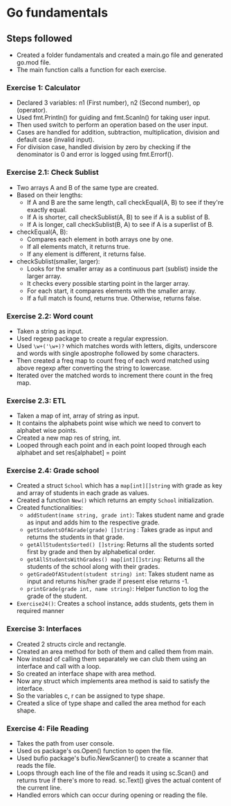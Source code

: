 # Go fundamentals

## Steps followed

- Created a folder fundamentals and created a main.go file and generated go.mod file.
- The main function calls a function for each exercise.

### Exercise 1: Calculator

- Declared 3 variables: n1 (First number), n2 (Second number), op (operator).
- Used fmt.Println() for guiding and fmt.Scanln() for taking user input.
- Then used switch to perform an operation based on the user input.
- Cases are handled for addition, subtraction, multiplication, division and default case (invalid input).
- For division case, handled division by zero by checking if the denominator is 0 and error is logged using fmt.Errorf().

### Exercise 2.1: Check Sublist

- Two arrays A and B of the same type are created.
- Based on their lengths:
  - If A and B are the same length, call checkEqual(A, B) to see if they're exactly equal.
  - If A is shorter, call checkSublist(A, B) to see if A is a sublist of B.
  - If A is longer, call checkSublist(B, A) to see if A is a superlist of B.
- checkEqual(A, B):
  - Compares each element in both arrays one by one.
  - If all elements match, it returns true.
  - If any element is different, it returns false.
- checkSublist(smaller, larger):
  - Looks for the smaller array as a continuous part (sublist) inside the larger array.
  - It checks every possible starting point in the larger array.
  - For each start, it compares elements with the smaller array.
  - If a full match is found, returns true. Otherwise, returns false.

### Exercise 2.2: Word count

- Taken a string as input.
- Used regexp package to create a regular expression.
- Used `\w+('\w+)?` which matches words with letters, digits, underscore and words with single apostrophe followed by some characters.
- Then created a freq map to count freq of each word matched using above regexp after converting the string to lowercase.
- Iterated over the matched words to increment there count in the freq map.

### Exercise 2.3: ETL

- Taken a map of int, array of string as input.
- It contains the alphabets point wise which we need to convert to alphabet wise points.
- Created a new map res of string, int.
- Looped through each point and in each point looped through each alphabet and set res[alphabet] = point

### Exercise 2.4: Grade school

- Created a struct `School` which has a `map[int][]string` with grade as key and array of students in each grade as values.
- Created a function `New()` which returns an empty `School` initialization.
- Created functionalities:
  - `addStudent(name string, grade int)`: Takes student name and grade as input and adds him to the respective grade.
  - `getStudentsOfAGrade(grade) []string` : Takes grade as input and returns the students in that grade.
  - `getAllStudentsSorted() []string`: Returns all the students sorted first by grade and then by alphabetical order.
  - `getAllStudentsWithGrades() map[int][]string`: Returns all the students of the school along with their grades.
  - `getGradeOfAStudent(student string) int`: Takes student name as input and returns his/her grade if present else returns -1.
  - `printGrade(grade int, name string)`: Helper function to log the grade of the student.
- `Exercise24()`: Creates a school instance, adds students, gets them in required manner

### Exercise 3: Interfaces

- Created 2 structs circle and rectangle.
- Created an area method for both of them and called them from main.
- Now instead of calling them separately we can club them using an interface and call with a loop.
- So created an interface shape with area method.
- Now any struct which implements area method is said to satisfy the interface.
- So the variables c, r can be assigned to type shape.
- Created a slice of type shape and called the area method for each shape.

### Exercise 4: File Reading

- Takes the path from user console.
- Used os package's os.Open() function to open the file.
- Used bufio package's bufio.NewScanner() to create a scanner that reads the file.
- Loops through each line of the file and reads it using sc.Scan() and returns true if there's more to read. sc.Text() gives the actual content of the current line.
- Handled errors which can occur during opening or reading the file.
